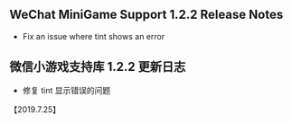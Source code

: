 ## WeChat MiniGame Support 1.2.2 Release Notes

* Fix an issue where tint shows an error

## 微信小游戏支持库 1.2.2 更新日志
* 修复 tint 显示错误的问题

【2019.7.25】
